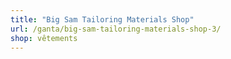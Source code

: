 ```yaml
---
title: "Big Sam Tailoring Materials Shop"
url: /ganta/big-sam-tailoring-materials-shop-3/
shop: vêtements
---
```

